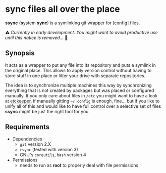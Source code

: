 # sync files all over the place
**ssync** (**s**ystem **sync**) is a symlinking git wrapper for [config] files.

:warning: *Currently in early development. You might want to avoid productive use until this notice is removed...* :construction:

## Synopsis
It acts as a wrapper to put any file into its repository and puts a symlink in the original place. This allows to apply version control without having to store stuff in one place or litter your drive with separate repositories.

The idea is to synchronize multiple machines this way by synchronizing everything that is not created by packages but was placed or configured manually. If you only care about files in `/etc` you might want to have a look at [etckeeper](https://github.com/joeyh/etckeeper), if manually gitting `~/.config` is enough, fine... but if you like to unify all of this and would like to have full control over a selective set of files **ssync** might be just the right tool for you.

## Requirements
- Dependencies
  - `git` version 2.X
  - `rsync` (tested with version 3)
  - GNU's `coreutils`, `bash` version 4
- Permissions
  - needs to run as **root** to properly deal with file permissions
